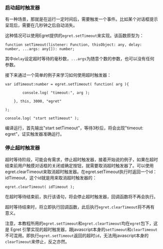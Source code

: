 ### 启动超时触发器

有一种场景，那就是在运行一定时间后，需要触发一个事件。比如某个对话框提示呈现后，需要在几秒钟之后自动消失。

这种情况可以使用Egret提供的`egret.setTimeout`来实现。该函数原型为：

```
function setTimeout(listener: Function, thisObject: any, delay: number, ...args: any[]): number;
```

其中`delay`设定超时等待的毫秒数，`...args`为随意个数的参数，也可以没有任何参数。

接下来通过一个简单的例子来学习如何使用超时触发器：

```
var idTimeout:number = egret.setTimeout( function( arg ){

        console.log( "timeout:", arg );

    }, this, 3000, "egret"

);

console.log( "start setTimeout" );
```

编译运行，首先输出"start setTimeout"，等待3秒后，将会出现"timeout: egret"，证实触发器准确运行。

### 停止超时触发器

超时等待阶段，可能会有需求，停止超时触发器，接着开始说的例子，如果在超时结束前用户触摸对话框的关闭或确定按钮，就需要取消超时触发器了。可以使用egret.clearTimeout来取消超时触发器。在egret.setTimeout执行时返回一个id：idTimeout，这个id就是用来取消超时触发器的：

```
egret.clearTimeout( idTimeout );
```

在超时等待结束前，执行该语句，将会停止超时触发器，回调函数将不再会执行。

超时等待结束时，将立即执行回调函数，此后执行`egret.clearTimeout`将不再有意义。

注意，本教程所用的`egret.setTimeout`和`egret.clearTimeout`均在`egret`包下，这是 Egret 引擎实现的超时触发器，跟javascript本身的`setTimeout`和`clearTimeout`不可混用。即执行`egret.setTimeout`返回的超时`id`，无法用javascript本身的`clearTimeout`来停止，反之亦然。

